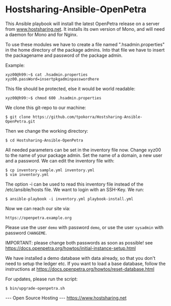 Hostsharing-Ansible-OpenPetra
=============================
This Ansible playbook will install the latest OpenPetra release on a server from www.hostsharing.net.
It installs its own version of Mono, and will need a daemon for Mono and for Nginx.

To use these modules we have to create a file named ".hsadmin.properties" in the home directory of the package admins. Into that file we have to insert the packagename and password of the package admin. 

Example:

    xyz00@h99:~$ cat .hsadmin.properties 
    xyz00.passWord=insertpkgadminpasswordhere

This file should be protected, else it would be world readable:

    xyz00@h99:~$ chmod 600 .hsadmin.properties

We clone this git-repo to our machine:

    $ git clone https://github.com/tpokorra/Hostsharing-Ansible-OpenPetra.git

Then we change the working directory:

    $ cd Hostsharing-Ansible-OpenPetra

All needed parameters can be set in the inventory file now. Change xyz00 to the name of your package admin. Set the name of a domain, a new user and a password. We can edit the inventory file with:

    $ cp inventory-sample.yml inventory.yml
    $ vim inventory.yml

The option -i can be used to read this inventory file instead of the /etc/ansible/hosts file.  We want to login with an SSH-Key. We run:

    $ ansible-playbook -i inventory.yml playbook-install.yml

Now we can reach our site via:

    https://openpetra.example.org

Please use the user `demo` with password `demo`, or use the user `sysadmin` with password `CHANGEME`.

IMPORTANT: please change both passwords as soon as possible! see https://docs.openpetra.org/howtos/initial-instance-setup.html

We have installed a demo database with data already, so that you don't need to setup the ledger etc.
If you want to load a base database, follow the instructions at https://docs.openpetra.org/howtos/reset-database.html

For updates, please run the script:

    $ bin/upgrade-openpetra.sh

--- Open Source Hosting ---
 https://www.hostsharing.net
